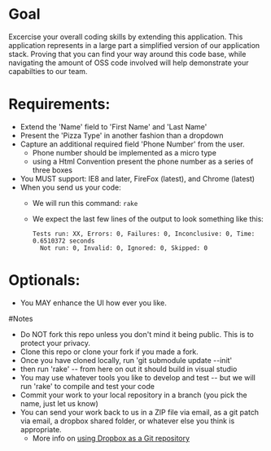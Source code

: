 # Goal

Excercise your overall coding skills by extending this application. This application represents in a large part a simplified version of our application stack. Proving that you can find your way around this code base, while navigating the amount of OSS code involved will help demonstrate your capabilties to our team.

# Requirements:

- Extend the 'Name' field to 'First Name' and 'Last Name'
- Present the 'Pizza Type' in another fashion than a dropdown
- Capture an additional required field 'Phone Number' from the user.
  - Phone number should be implemented as a micro type
  - using a Html Convention present the phone number as a series of three boxes
- You MUST support: IE8 and later, FireFox (latest), and Chrome (latest)
- When you send us your code:
  - We will run this command: `rake`
  - We expect the last few lines of the output to look something like this:
    
    ```
    Tests run: XX, Errors: 0, Failures: 0, Inconclusive: 0, Time: 0.6510372 seconds
      Not run: 0, Invalid: 0, Ignored: 0, Skipped: 0
    ```

# Optionals:

- You MAY enhance the UI how ever you like.

#Notes

- Do NOT fork this repo unless you don't mind it being public. This is to protect your privacy.
- Clone this repo or clone your fork if you made a fork.
- Once you have cloned locally, run 'git submodule update --init'
- then run 'rake' -- from here on out it should build in visual studio
- You may use whatever tools you like to develop and test -- but we will run 'rake' to compile and test your code
- Commit your work to your local repository in a branch (you pick the name, just let us know)
- You can send your work back to us in a ZIP file via email, as a git patch via email, a dropbox shared folder, or whatever else you think is appropriate.
   - More info on [using Dropbox as a Git repository](http://rogerstringer.com/2012/04/16/using-dropbox-as-a-git-repository)